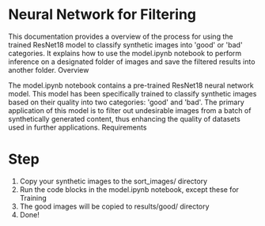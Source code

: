 # Neural Network for Filtering

This documentation provides a overview of the process for using the trained ResNet18 model to classify synthetic images into 'good' or 'bad' categories. 
It explains how to use the model.ipynb notebook to perform inference on a designated folder of images and save the filtered results into another folder.
Overview

The model.ipynb notebook contains a pre-trained ResNet18 neural network model. This model has been specifically trained to classify synthetic images based on their quality into two categories: 'good' and 'bad'. 
The primary application of this model is to filter out undesirable images from a batch of synthetically generated content, thus enhancing the quality of datasets used in further applications.
Requirements

# Step
1. Copy your synthetic images to the sort_images/ directory
2. Run the code blocks in the model.ipynb notebook, except these for Training
3. The good images will be copied to results/good/ directory
4. Done!
 
